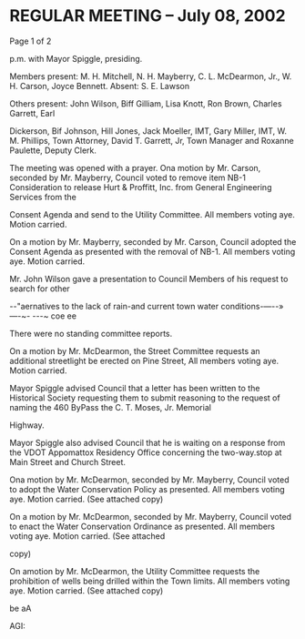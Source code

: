 # REGULAR MEETING – July 08, 2002

Page 1 of 2

p.m. with Mayor Spiggle, presiding.

Members present: M. H. Mitchell, N. H. Mayberry, C. L. McDearmon, Jr., W. H. Carson, Joyce
Bennett. Absent: S. E. Lawson

Others present: John Wilson, Biff Gilliam, Lisa Knott, Ron Brown, Charles Garrett, Earl

Dickerson, Bif Johnson, Hill Jones, Jack Moeller, IMT, Gary Miller, IMT, W. M. Phillips, Town
Attorney, David T. Garrett, Jr, Town Manager and Roxanne Paulette, Deputy Clerk.

The meeting was opened with a prayer.
Ona motion by Mr. Carson, seconded by Mr. Mayberry, Council voted to remove item NB-1
Consideration to release Hurt & Proffitt, Inc. from General Engineering Services from the

Consent Agenda and send to the Utility Committee. All members voting aye. Motion carried.

On a motion by Mr. Mayberry, seconded by Mr. Carson, Council adopted the Consent Agenda as
presented with the removal of NB-1. All members voting aye. Motion carried.

Mr. John Wilson gave a presentation to Council Members of his request to search for other

--"aernatives to the lack of rain-and current town water conditions-—--» —-~- ---~ coe ee

There were no standing committee reports.

On a motion by Mr. McDearmon, the Street Committee requests an additional streetlight be
erected on Pine Street, All members voting aye. Motion carried.

Mayor Spiggle advised Council that a letter has been written to the Historical Society requesting
them to submit reasoning to the request of naming the 460 ByPass the C. T. Moses, Jr. Memorial

Highway.

Mayor Spiggle also advised Council that he is waiting on a response from the VDOT
Appomattox Residency Office concerning the two-way.stop at Main Street and Church Street.

Ona motion by Mr. McDearmon, seconded by Mr. Mayberry, Council voted to adopt the Water
Conservation Policy as presented. All members voting aye. Motion carried. (See attached copy)

On a motion by Mr. McDearmon, seconded by Mr. Mayberry, Council voted to enact the Water
Conservation Ordinance as presented. All members voting aye. Motion carried. (See attached

copy)

On amotion by Mr. McDearmon, the Utility Committee requests the prohibition of wells being
drilled within the Town limits. All members voting aye. Motion carried. (See attached copy)

be
aA

AGI: